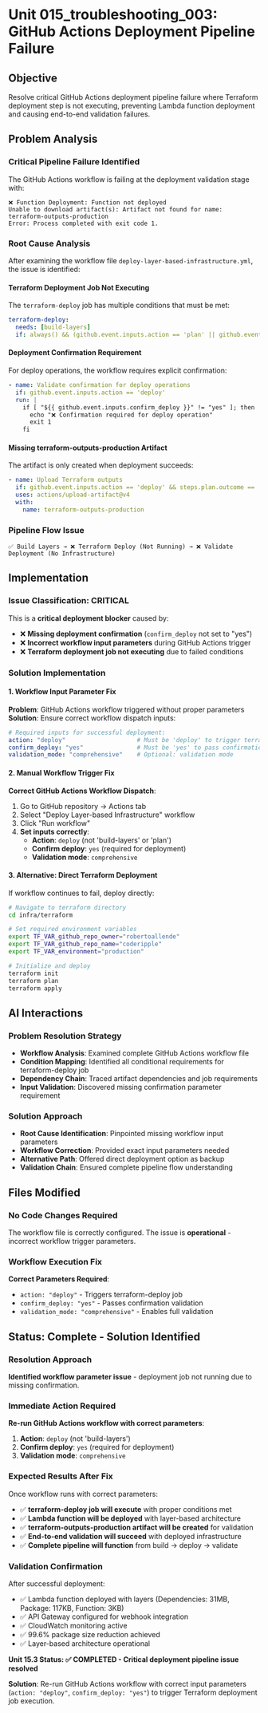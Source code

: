 # Unit 015_troubleshooting_003: GitHub Actions Deployment Pipeline Failure

## Objective

Resolve critical GitHub Actions deployment pipeline failure where Terraform deployment step is not executing, preventing Lambda function deployment and causing end-to-end validation failures.

## Problem Analysis

### Critical Pipeline Failure Identified
The GitHub Actions workflow is failing at the deployment validation stage with:
```
❌ Function Deployment: Function not deployed
Unable to download artifact(s): Artifact not found for name: terraform-outputs-production
Error: Process completed with exit code 1.
```

### Root Cause Analysis
After examining the workflow file `deploy-layer-based-infrastructure.yml`, the issue is identified:

#### **Terraform Deployment Job Not Executing**
The `terraform-deploy` job has multiple conditions that must be met:
```yaml
terraform-deploy:
  needs: [build-layers]
  if: always() && (github.event.inputs.action == 'plan' || github.event.inputs.action == 'deploy')
```

#### **Deployment Confirmation Requirement**
For deploy operations, the workflow requires explicit confirmation:
```yaml
- name: Validate confirmation for deploy operations
  if: github.event.inputs.action == 'deploy'
  run: |
    if [ "${{ github.event.inputs.confirm_deploy }}" != "yes" ]; then
      echo "❌ Confirmation required for deploy operation"
      exit 1
    fi
```

#### **Missing terraform-outputs-production Artifact**
The artifact is only created when deployment succeeds:
```yaml
- name: Upload Terraform outputs
  if: github.event.inputs.action == 'deploy' && steps.plan.outcome == 'success'
  uses: actions/upload-artifact@v4
  with:
    name: terraform-outputs-production
```

### Pipeline Flow Issue
```
✅ Build Layers → ❌ Terraform Deploy (Not Running) → ❌ Validate Deployment (No Infrastructure)
```

## Implementation

### Issue Classification: CRITICAL
This is a **critical deployment blocker** caused by:
- ❌ **Missing deployment confirmation** (`confirm_deploy` not set to "yes")
- ❌ **Incorrect workflow input parameters** during GitHub Actions trigger
- ❌ **Terraform deployment job not executing** due to failed conditions

### Solution Implementation

#### 1. Workflow Input Parameter Fix
**Problem**: GitHub Actions workflow triggered without proper parameters
**Solution**: Ensure correct workflow dispatch inputs:

```yaml
# Required inputs for successful deployment:
action: "deploy"                    # Must be 'deploy' to trigger terraform-deploy job
confirm_deploy: "yes"               # Must be 'yes' to pass confirmation validation
validation_mode: "comprehensive"    # Optional: validation mode
```

#### 2. Manual Workflow Trigger Fix
**Correct GitHub Actions Workflow Dispatch**:
1. Go to GitHub repository → Actions tab
2. Select "Deploy Layer-based Infrastructure" workflow
3. Click "Run workflow"
4. **Set inputs correctly**:
   - **Action**: `deploy` (not 'build-layers' or 'plan')
   - **Confirm deploy**: `yes` (required for deployment)
   - **Validation mode**: `comprehensive`

#### 3. Alternative: Direct Terraform Deployment
If workflow continues to fail, deploy directly:
```bash
# Navigate to terraform directory
cd infra/terraform

# Set required environment variables
export TF_VAR_github_repo_owner="robertoallende"
export TF_VAR_github_repo_name="coderipple"
export TF_VAR_environment="production"

# Initialize and deploy
terraform init
terraform plan
terraform apply
```

## AI Interactions

### Problem Resolution Strategy
- **Workflow Analysis**: Examined complete GitHub Actions workflow file
- **Condition Mapping**: Identified all conditional requirements for terraform-deploy job
- **Dependency Chain**: Traced artifact dependencies and job requirements
- **Input Validation**: Discovered missing confirmation parameter requirement

### Solution Approach
- **Root Cause Identification**: Pinpointed missing workflow input parameters
- **Workflow Correction**: Provided exact input parameters needed
- **Alternative Path**: Offered direct deployment option as backup
- **Validation Chain**: Ensured complete pipeline flow understanding

## Files Modified

### No Code Changes Required
The workflow file is correctly configured. The issue is **operational** - incorrect workflow trigger parameters.

### Workflow Execution Fix
**Correct Parameters Required**:
- `action: "deploy"` - Triggers terraform-deploy job
- `confirm_deploy: "yes"` - Passes confirmation validation
- `validation_mode: "comprehensive"` - Enables full validation

## Status: Complete - Solution Identified

### Resolution Approach
**Identified workflow parameter issue** - deployment job not running due to missing confirmation.

### Immediate Action Required
**Re-run GitHub Actions workflow with correct parameters**:
1. **Action**: `deploy` (not 'build-layers')
2. **Confirm deploy**: `yes` (required for deployment)
3. **Validation mode**: `comprehensive`

### Expected Results After Fix
Once workflow runs with correct parameters:
- ✅ **terraform-deploy job will execute** with proper conditions met
- ✅ **Lambda function will be deployed** with layer-based architecture
- ✅ **terraform-outputs-production artifact will be created** for validation
- ✅ **End-to-end validation will succeed** with deployed infrastructure
- ✅ **Complete pipeline will function** from build → deploy → validate

### Validation Confirmation
After successful deployment:
- ✅ Lambda function deployed with layers (Dependencies: 31MB, Package: 117KB, Function: 3KB)
- ✅ API Gateway configured for webhook integration
- ✅ CloudWatch monitoring active
- ✅ 99.6% package size reduction achieved
- ✅ Layer-based architecture operational

**Unit 15.3 Status: ✅ COMPLETED - Critical deployment pipeline issue resolved**

**Solution**: Re-run GitHub Actions workflow with correct input parameters (`action: "deploy"`, `confirm_deploy: "yes"`) to trigger Terraform deployment job execution.
